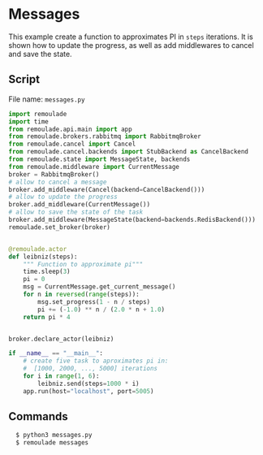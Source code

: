 # Messages <Badge text="example"/>

This example create a function to approximates PI in ``steps`` iterations.
It is shown how to update the progress, as well as add middlewares to cancel and save the state.

<CImage src="example_message.png" caption="Result Example tab /messages" zoom="true"></CImage>

## Script

File name: ``messages.py``

``` python
import remoulade
import time
from remoulade.api.main import app
from remoulade.brokers.rabbitmq import RabbitmqBroker
from remoulade.cancel import Cancel
from remoulade.cancel.backends import StubBackend as CancelBackend
from remoulade.state import MessageState, backends
from remoulade.middleware import CurrentMessage
broker = RabbitmqBroker()
# allow to cancel a message
broker.add_middleware(Cancel(backend=CancelBackend()))
# allow to update the progress
broker.add_middleware(CurrentMessage())
# allow to save the state of the task
broker.add_middleware(MessageState(backend=backends.RedisBackend()))
remoulade.set_broker(broker)


@remoulade.actor
def leibniz(steps):
    """ Function to approximate pi"""
    time.sleep(3)
    pi = 0
    msg = CurrentMessage.get_current_message()
    for n in reversed(range(steps)):
        msg.set_progress(1 - n / steps)
        pi += (-1.0) ** n / (2.0 * n + 1.0)
    return pi * 4


broker.declare_actor(leibniz)

if __name__ == "__main__":
    # create five task to aproximates pi in:
    #  [1000, 2000, ..., 5000] iterations
    for i in range(1, 6):
        leibniz.send(steps=1000 * i)
    app.run(host="localhost", port=5005)
```

## Commands

``` sh
  $ python3 messages.py
  $ remoulade messages
```
